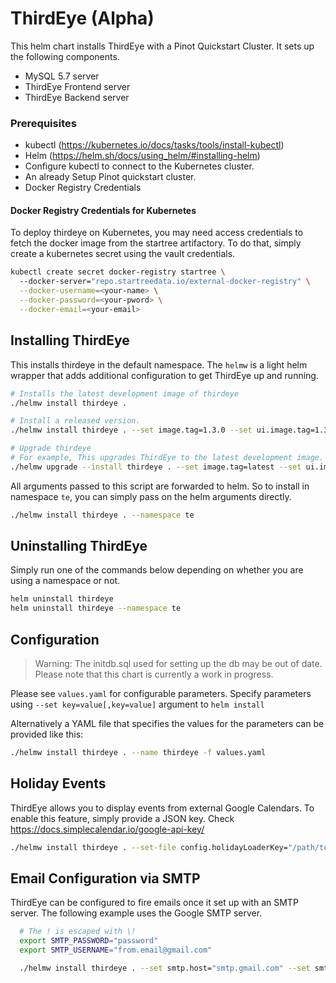 <!--

    Licensed to the Apache Software Foundation (ASF) under one
    or more contributor license agreements.  See the NOTICE file
    distributed with this work for additional information
    regarding copyright ownership.  The ASF licenses this file
    to you under the Apache License, Version 2.0 (the
    "License"); you may not use this file except in compliance
    with the License.  You may obtain a copy of the License at

      http://www.apache.org/licenses/LICENSE-2.0

    Unless required by applicable law or agreed to in writing,
    software distributed under the License is distributed on an
    "AS IS" BASIS, WITHOUT WARRANTIES OR CONDITIONS OF ANY
    KIND, either express or implied.  See the License for the
    specific language governing permissions and limitations
    under the License.

-->

# ThirdEye (Alpha)


This helm chart installs ThirdEye with a Pinot Quickstart Cluster. 
It sets up the following components.
- MySQL 5.7 server
- ThirdEye Frontend server
- ThirdEye Backend server


### Prerequisites

- kubectl (<https://kubernetes.io/docs/tasks/tools/install-kubectl>)
- Helm (<https://helm.sh/docs/using_helm/#installing-helm>)
- Configure kubectl to connect to the Kubernetes cluster.
- An already Setup Pinot quickstart cluster.
- Docker Registry Credentials

#### Docker Registry Credentials for Kubernetes

To deploy thirdeye on Kubernetes, you may need access credentials to fetch the docker image from 
the startree artifactory. To do that, simply create a kubernetes secret using the vault credentials.

```bash
kubectl create secret docker-registry startree \ 
  --docker-server="repo.startreedata.io/external-docker-registry" \
  --docker-username=<your-name> \
  --docker-password=<your-pword> \
  --docker-email=<your-email>
```


## Installing ThirdEye

This installs thirdeye in the default namespace. The `helmw` is a light helm wrapper
that adds additional configuration to get ThirdEye up and running.
```bash
# Installs the latest development image of thirdeye
./helmw install thirdeye .

# Install a released version.
./helmw install thirdeye . --set image.tag=1.3.0 --set ui.image.tag=1.3.0

# Upgrade thirdeye
# For example, This upgrades ThirdEye to the latest development image.
./helmw upgrade --install thirdeye . --set image.tag=latest --set ui.image.tag=latest
```

All arguments passed to this script are forwarded to helm. So to install in namespace `te`, 
you can simply pass on the helm arguments directly.  

```bash
./helmw install thirdeye . --namespace te
```

## Uninstalling ThirdEye

Simply run one of the commands below depending on whether you are using a namespace or not.

```bash
helm uninstall thirdeye
helm uninstall thirdeye --namespace te
```


## Configuration

> Warning: The initdb.sql used for setting up the db may be out of date. Please note that this chart is currently a work in progress.  
 
Please see `values.yaml` for configurable parameters. Specify parameters using `--set key=value[,key=value]` argument to `helm install`

Alternatively a YAML file that specifies the values for the parameters can be provided like this:

```bash
./helmw install thirdeye . --name thirdeye -f values.yaml
```

## Holiday Events

ThirdEye allows you to display events from external Google Calendars. To enable this feature, 
simply provide a JSON key. Check https://docs.simplecalendar.io/google-api-key/

```bash
./helmw install thirdeye . --set-file config.holidayLoaderKey="/path/to/holiday-loader-key.json"
```


## Email Configuration via SMTP

ThirdEye can be configured to fire emails once it set up with an SMTP server. The following example 
uses the Google SMTP server.
```bash
  # The ! is escaped with \!
  export SMTP_PASSWORD="password"
  export SMTP_USERNAME="from.email@gmail.com"

  ./helmw install thirdeye . --set smtp.host="smtp.gmail.com" --set smtp.port="465" --set smtp.username=${SMTP_USERNAME} --set smtp.password=${SMTP_PASSWORD}

```
